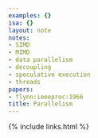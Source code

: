 ```yaml
---
examples: {}
isa: {}
layout: note
notes:
- SIMD
- MIMD
- data parallelism
- decoupling
- speculative execution
- threads
papers:
- flynn:ieeeproc:1966
title: Parallelism
---
```

{% include links.html %}
